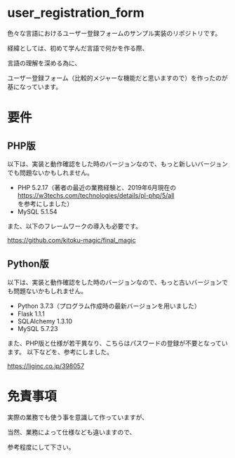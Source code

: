 # user_registration_form
色々な言語におけるユーザー登録フォームのサンプル実装のリポジトリです。

経緯としては、初めて学んだ言語で何かを作る際、

言語の理解を深める為に、

ユーザー登録フォーム（比較的メジャーな機能だと思いますので）を作ったのが基になっています。

# 要件
## PHP版
以下は、実装と動作確認をした時のバージョンなので、もっと新しいバージョンでも問題ないかもしれません。
- PHP 5.2.17（著者の最近の業務経験と、2019年6月現在の https://w3techs.com/technologies/details/pl-php/5/all を参考にしました）
- MySQL 5.1.54

また、以下のフレームワークの導入も必要です。

https://github.com/kitoku-magic/final_magic

## Python版
以下は、実装と動作確認をした時のバージョンなので、もっと古いバージョンでも問題ないかもしれません。
- Python 3.7.3（プログラム作成時の最新バージョンを用いました）
- Flask 1.1.1
- SQLAlchemy 1.3.10
- MySQL 5.7.23

また、PHP版と仕様が若干異なり、こちらはパスワードの登録が不要となっています。
以下などを、参考にしました。

https://liginc.co.jp/398057

# 免責事項
実際の業務でも使う事を意識して作っていますが、

当然、業務によって仕様なども違いますので、

参考程度にして下さい。
